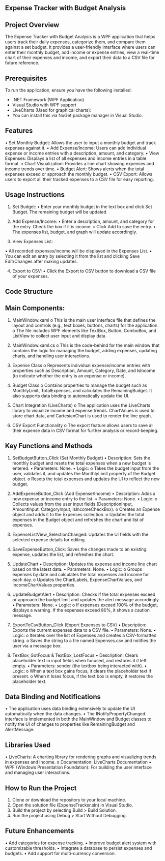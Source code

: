 ## Expense Tracker with Budget Analysis
## Project Overview
The Expense Tracker with Budget Analysis is a WPF application that helps users track their daily expenses, categorize them, and compare them against a set budget. It provides a user-friendly interface where users can enter their monthly budget, add income or expense entries, view a real-time chart of their expenses and income, and export their data to a CSV file for future reference.

## Prerequisites
To run the application, ensure you have the following installed:

- .NET Framework (WPF Application)
- Visual Studio with WPF support
- LiveCharts (Used for graphical charts):
- You can install this via NuGet package manager in Visual Studio.

## Features
•	Set Monthly Budget: Allows the user to input a monthly budget and track expenses against it.
•	Add Expense/Income: Users can add individual expense or income entries with a description, amount, and category.
•	View Expenses: Displays a list of all expenses and income entries in a table format.
•	Chart Visualization: Provides a line chart showing expenses and income trends over time.
•	Budget Alert: Shows alerts when the total expenses exceed or approach the monthly budget.
•	CSV Export: Allows users to export all their tracked expenses to a CSV file for easy reporting.

## Usage Instructions
1.	Set Budget:
•	Enter your monthly budget in the text box and click Set Budget. The remaining budget will be updated.

2.	Add Expense/Income:
•	Enter a description, amount, and category for the entry. Check the box if it is income.
•	Click Add to save the entry.
•	The expenses list, budget, and graph will update accordingly.

3.	View Expenses List:

•	All recorded expenses/income will be displayed in the Expenses List.
•	You can edit an entry by selecting it from the list and clicking Save Edit/Changes after making updates.

4.	Export to CSV:
•	Click the Export to CSV button to download a CSV file of your expenses.



## Code Structure
## Main Components:
1.	MainWindow.xaml
   o	This is the main user interface file that defines the layout and controls (e.g., text boxes, buttons, charts) for the application.
   o	The file includes WPF elements like TextBox, Button, ComboBox, and ListView to collect user input and display data.

2.	MainWindow.xaml.cs
  o	This is the code-behind for the main window that contains the logic for managing the budget, adding expenses, updating charts, and handling user interactions.

3.	Expense Class
  o	Represents individual expense/income entries with properties such as Description, Amount, Category, Date, and IsIncome (to indicate whether the entry is an expense or income).

4.	Budget Class
  o	Contains properties to manage the budget such as MonthlyLimit, TotalExpenses, and calculates the RemainingBudget. It also supports data binding to automatically update the UI.

5.	Chart Integration (LiveCharts)
  o	The application uses the LiveCharts library to visualize income and expense trends. ChartValues<decimal> is used to store chart data, and CartesianChart is used to render the line graph.

6.	CSV Export Functionality
  o	The export feature allows users to save all their expense data in CSV format for further analysis or record-keeping.


## Key Functions and Methods

1. SetBudgetButton_Click (Set Monthly Budget)
   •	Description: Sets the monthly budget and resets the total expenses when a new budget is entered.
   •	Parameters: None.
   •	Logic:
     o	Takes the budget input from the user, validates it, and updates the MonthlyLimit property of the Budget object.
     o	Resets the total expenses and updates the UI to reflect the new budget.

2. AddExpenseButton_Click (Add Expense/Income)
   •	Description: Adds a new expense or income entry to the list.
   •	Parameters: None.
   •	Logic:
     o	Collects values from the user input fields (DescriptionInput, AmountInput, CategoryInput, IsIncomeCheckBox).
     o	Creates an Expense object and adds it to the Expenses collection.
     o	Updates the total expenses in the Budget object and refreshes the chart and list of expenses.

3. ExpenseListView_SelectionChanged: Updates the UI fields with the selected expense details for editing.

4. SaveExpenseButton_Click: Saves the changes made to an existing expense, updates the list, and refreshes the chart.

5. UpdateChart
   •	Description: Updates the expense and income line chart based on the latest data.
   •	Parameters: None.
   •	Logic:
     o	Groups expenses by date and calculates the total expenses and income for each day.
     o	Updates the ChartLabels, ExpenseChartValues, and IncomeChartValues properties.

5. UpdateBudgetAlert
   •	Description: Checks if the total expenses exceed or approach the budget limit and updates the alert message accordingly.
   •	Parameters: None.
   •	Logic:
     o	If expenses exceed 100% of the budget, displays a warning. If the expenses exceed 80%, it shows a caution message.

6. ExportToCsvButton_Click (Export Expenses to CSV)
   •	Description: Exports the current expenses data to a CSV file.
   •	Parameters: None.
   •	Logic:
     o	Iterates over the list of Expenses and creates a CSV-formatted string.
     o	Saves the string to a file named Expenses.csv and notifies the user via a message box.

7. TextBox_GotFocus & TextBox_LostFocus
   •	Description: Clears placeholder text in input fields when focused, and restores it if left empty.
   •	Parameters: sender (the textbox being interacted with).
   •	Logic:
     o	When a text box gains focus, it clears the placeholder text if present.
     o	When it loses focus, if the text box is empty, it restores the placeholder text.

## Data Binding and Notifications
   •	The application uses data binding extensively to update the UI automatically when the data changes.
   •	The INotifyPropertyChanged interface is implemented in both the MainWindow and Budget classes to notify the UI of changes to properties like RemainingBudget and AlertMessage.

## Libraries Used
   •	LiveCharts: A charting library for rendering graphs and visualizing trends in expenses and income.
     o	Documentation: LiveCharts Documentation
   •	WPF (Windows Presentation Foundation): For building the user interface and managing user interactions.

## How to Run the Project
1.	Clone or download the repository to your local machine.
2.	Open the solution file (ExpenseTracker.sln) in Visual Studio.
3.	Build the project by selecting Build > Build Solution.
4.	Run the project using Debug > Start Without Debugging.

## Future Enhancements
   •	Add categories for expense tracking.
   •	Improve budget alert system with customizable thresholds.
   •	Integrate a database to persist expenses and budgets.
   •	Add support for multi-currency conversion.



